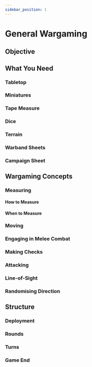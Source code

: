 ```yaml
---
sidebar_position: 1
---
```

# General Wargaming

<!--
Terminology to decide on:

1. Attribute vs Statistic vs Characteristic for Move, Melee, Def etc. -> Attribute
2. Changing 'Charge' to 'Engage' -> Yes
3. Changing 'Knocked Down' to 'Dazed' -> Yes
4. 'Staggered'? -> Yes
5. Changing 'Diving Charge' to something else (Dive, Diving Engage, Dive Bomb???) -> Jump Attack
6. All phase names
7. 'Check 'for attribute checks (where you need to above a stat)?
8. Changing 'Random Happening' to 'Event'? -> Yes (maybe faction event or special event instead)
9. 'Roll' for other rolls that don't rely on attributes (Event, Out of Sight)
10. Changing 'Rout' to 'Retreat'? (I actually prefer Rout). -> Keep Rout
11. 'Unit', 'Warrior' or something else? -> Unit

Style guide decisions:
Hyphenation? Line of Sight, Out of Sight OR Line-of-Sight, Out-of-Sight?
Headings capitalisation 'Melee Phase' or 'Melee phase'? Capitalise joining words? 'Scenario and Deployment' or 'Scenario And Deployment'?
We should capitalise (and also hyperlink) any keywords (Check, Move, Dazed etc. etc.)
Australian English

JP 23-03-25: To playtest:
1. Big guys
2. New disengage rules (Agi check to disengage)
3. Staggered causes the unit to have disadvantage on any checks until the end of their turn
4. Fall/Jump down/Climb down changes
5. Fear causes disadvantage

Undead vs Ratlings 700g each

+3 Attribute means lower that attribute by that much
+3 Piercing means increase Enemy Def by that much
+3 Inj means increase the Injury modifier of the attack roll by that much
-->

## Objective


## What You Need

### Tabletop

### Miniatures

### Tape Measure

### Dice

### Terrain

### Warband Sheets

### Campaign Sheet


## Wargaming Concepts

### Measuring

#### How to Measure

#### When to Measure

### Moving

### Engaging in Melee Combat

### Making Checks

### Attacking

### Line-of-Sight

### Randomising Direction


## Structure

### Deployment

### Rounds

### Turns

### Game End
